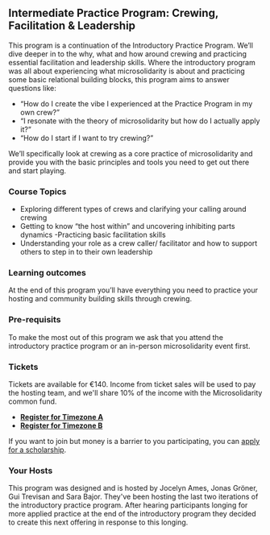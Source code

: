 ## Intermediate Practice Program: Crewing, Facilitation & Leadership

This program is a continuation of the Introductory Practice Program. We’ll dive deeper in to the why, what and how around crewing and practicing essential facilitation and leadership skills. Where the introductory program was all about experiencing what microsolidarity is about and practicing some basic relational building blocks, this program aims to answer questions like: 
- “How do I create the vibe I experienced at the Practice Program in my own crew?”
- “I resonate with the theory of microsolidarity but how do I actually apply it?”
- “How do I start if I want to try crewing?”

We’ll specifically look at crewing as a core practice of microsolidarity and provide you with the basic principles and tools you need to get out there and start playing. 

### Course Topics
- Exploring different types of crews and clarifying your calling around crewing
- Getting to know “the host within” and uncovering inhibiting parts dynamics
-Practicing basic facilitation skills
- Understanding your role as a crew caller/ facilitator and how to support others to step in to their own leadership

### Learning outcomes
At the end of this program you’ll have everything you need to practice your hosting and community building skills through crewing. 

### Pre-requisits
To make the most out of this program we ask that you attend the introductory practice program or an in-person microsolidarity event first. 

### Tickets

Tickets are available for €140. Income from ticket sales will be used to pay the hosting team, and we'll share 10% of the income with the Microsolidarity common fund.
- **[Register for Timezone A](https://opencollective.com/dashboard/intermediate-practice-program-timezone-a-2743ecf8)**
- **[Register for Timezone B](https://opencollective.com/microsolidarity/events/intermediate-practice-program-timezone-b-461e9add)**

If you want to join but money is a barrier to you participating, you can [apply for a scholarship](https://forms.gle/kSzWTDJCvxMYiTJf8).

### Your Hosts
This program was designed and is hosted by Jocelyn Ames, Jonas Gröner, Gui Trevisan and Sara Bajor. They've been hosting the last two iterations of the introductory practice program. After hearing participants longing for more applied practice at the end of the introductory program they decided to create this next offering in response to this longing.
